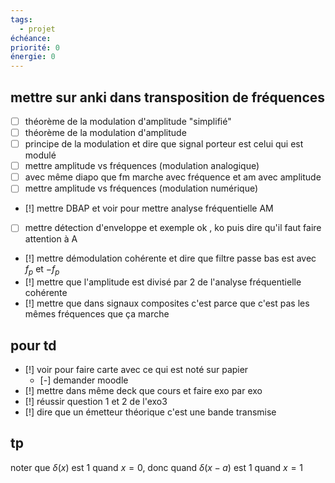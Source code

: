 ```yaml
---
tags:
  - projet
échéance: 
priorité: 0
énergie: 0
---
```

## mettre sur anki dans transposition de fréquences
- [ ] théorème de la modulation d'amplitude "simplifié"
- [ ] théorème de la modulation d'amplitude
- [ ] principe de la modulation et dire que signal porteur est celui qui est modulé
- [ ] mettre amplitude vs fréquences (modulation analogique)
- [ ] avec même diapo que fm marche avec fréquence et am avec amplitude
- [ ] mettre amplitude vs fréquences (modulation numérique)
- [!] mettre DBAP et voir pour mettre analyse fréquentielle AM
- [ ] mettre détection d'enveloppe et exemple ok , ko puis dire qu'il faut faire attention à A
- [!] mettre démodulation cohérente et dire que filtre passe bas est avec $f_p$ et $-f_p$
- [!] mettre que l'amplitude est divisé par 2 de l'analyse fréquentielle cohérente
- [!] mettre que dans signaux composites c'est parce que c'est pas les mêmes fréquences que ça marche
## pour td
- [!] voir pour faire carte avec ce qui est noté sur papier
	- [-] demander moodle
- [!] mettre dans même deck que cours et faire exo par exo
- [!] réussir question 1 et 2 de l'exo3
- [!] dire que un émetteur théorique c'est une bande transmise
## tp
noter que $\delta(x)$ est 1 quand $x=0$, donc quand $\delta(x-a)$ est 1 quand $x=1$
